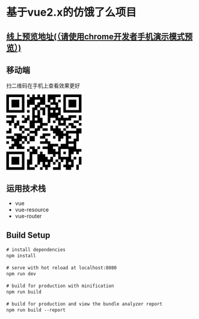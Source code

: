 # 基于vue2.x的仿饿了么项目

## [线上预览地址(（请使用chrome开发者手机演示模式预览）)](http://liaoyinglong.com/vue-eleme/dist/#/goods)

## 移动端
扫二维码在手机上查看效果更好

![二维码](https://github.com/liaoyinglong/vue-eleme/blob/master/qr.png)

## 运用技术栈

- vue
- vue-resource
- vue-router

## Build Setup

```
# install dependencies
npm install

# serve with hot reload at localhost:8080
npm run dev

# build for production with minification
npm run build

# build for production and view the bundle analyzer report
npm run build --report
```
